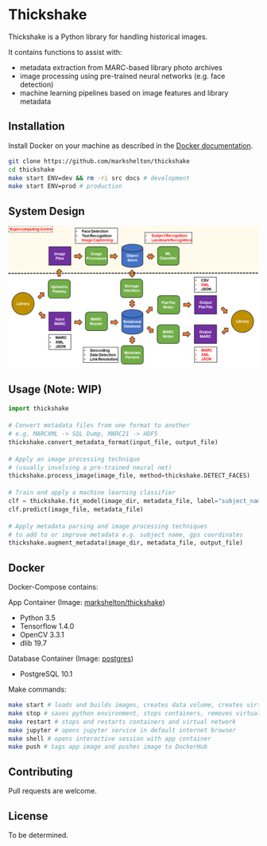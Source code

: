 # Thickshake

Thickshake is a Python library for handling historical images.

It contains functions to assist with:

* metadata extraction from MARC-based library photo archives
* image processing using pre-trained neural networks (e.g. face detection)
* machine learning pipelines based on image features and library metadata

## Installation

Install Docker on your machine as described in the [Docker documentation](http://docs.docker.com/engine/installation/).

```bash
git clone https://github.com/markshelton/thickshake
cd thickshake
make start ENV=dev && rm -ri src docs # development
make start ENV=prod # production
```

## System Design

![System design flowchart](/docs/assets/system_overview.png)

## Usage (Note: WIP)

```python
import thickshake

# Convert metadata files from one format to another
# e.g. MARCXML -> SQL Dump, MARC21 -> HDF5
thickshake.convert_metadata_format(input_file, output_file)

# Apply an image processing technique
# (usually involving a pre-trained neural net)
thickshake.process_image(image_file, method=thickshake.DETECT_FACES)

# Train and apply a machine learning classifier
clf = thickshake.fit_model(image_dir, metadata_file, label="subject_name")
clf.predict(image_file, metadata_file)

# Apply metadata parsing and image processing techniques
# to add to or improve metadata e.g. subject name, gps coordinates
thickshake.augment_metadata(image_dir, metadata_file, output_file)
```

## Docker

Docker-Compose contains:

App Container (Image: [markshelton/thickshake](https://hub.docker.com/r/markshelton/thickshake/))

* Python 3.5
* Tensorflow 1.4.0
* OpenCV 3.3.1
* dlib 19.7

Database Container (Image: [postgres](https://hub.docker.com/_/postgres/))

* PostgreSQL 10.1

Make commands:

```bash
make start # loads and builds images, creates data volume, creates virtual network, opens shell
make stop # saves python environment, stops containers, removes virtual network
make restart # stops and restarts containers and virtual network
make jupyter # opens jupyter service in default internet browser
make shell # opens interactive session with app container
make push # tags app image and pushes image to DockerHub
```

## Contributing

Pull requests are welcome.

## License

To be determined.
